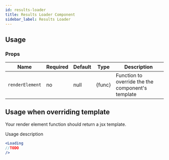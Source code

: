 ```yaml
---
id: results-loader
title: Results Loader Component
sidebar_label: Results Loader
---
```


## Usage

### Props


| Name              | Required  | Default       | Type      | Description             |
| ------------------|-----------|---------------| ----------|-------------------------|
| ``renderElement`` | no        | null          | {func}    |Function to override the the component's template  |


## Usage when overriding template

Your render element function should return a jsx template.


Usage description
```jsx
<Loading
//TODO
/>
```